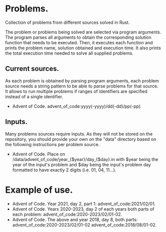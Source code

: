 # Problems.

Collection of problems from different sources solved in Rust. 

The problem or problems being solved are selected via program arguments. The
program parses all arguments to obtain the corresponding solution function that
needs to be executed. Then, it executes each function and prints the problem 
name, solution obtained and execution time. It also prints the total execution 
time needed to solve all supplied problems. 

## Current sources.

As each problem is obtained by parsing program arguments, each problem source 
needs a string pattern to be able to parse problems for that source. It allows 
to run multiple problems if ranges of identifiers are specified instead of a 
single identifier.

* Advent of Code. advent_of_code:yyyy(-yyyy)/dd(-dd)/pp(-pp)

## Inputs.

Many problems sources require inputs. As they will not be stored on the 
repository, you should provide your own on the "data" directory based on the 
following instructions per problem source.

* Advent of Code. Place on /data/advent_of_code/year_{$year}/day_{$day}.in with
	$year being the year of the input's problem and $day being the input's 
	problem day formatted to have exactly 2 digits (i.e. 01, 04, 11...).

# Example of use.

* Advent of Code. Year 2021, day 2, part 1: advent_of_code:2021/02/01.
* Advent of Code. Years 2020-2023, day 2 of each years both parts of each 
	problem: advent_of_code:2020-2023/02/01-02.
* Advent of Code. The above and year 2018, day 8, both parts: 
	advent_of_code:2020-2023/02/01-02 advent_of_code:2018/08/01-02.